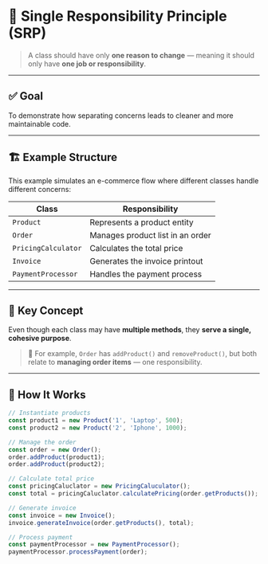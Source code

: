 # 🧩 Single Responsibility Principle (SRP)

> A class should have only **one reason to change** — meaning it should only have **one job or responsibility**.

---

## ✅ Goal

To demonstrate how separating concerns leads to cleaner and more maintainable code.

---

## 🏗️ Example Structure

This example simulates an e-commerce flow where different classes handle different concerns:

| Class              | Responsibility                      |
|-------------------|--------------------------------------|
| `Product`          | Represents a product entity          |
| `Order`            | Manages product list in an order     |
| `PricingCalculator`| Calculates the total price           |
| `Invoice`          | Generates the invoice printout       |
| `PaymentProcessor` | Handles the payment process          |

---

## 📌 Key Concept

Even though each class may have **multiple methods**, they **serve a single, cohesive purpose**.

> 📖 For example, `Order` has `addProduct()` and `removeProduct()`, but both relate to **managing order items** — one responsibility.

---

## 🚀 How It Works

```ts
// Instantiate products
const product1 = new Product('1', 'Laptop', 500);
const product2 = new Product('2', 'Iphone', 1000);

// Manage the order
const order = new Order();
order.addProduct(product1);
order.addProduct(product2);

// Calculate total price
const pricingCaluclator = new PricingCaluculator();
const total = pricingCaluclator.calculatePricing(order.getProducts());

// Generate invoice
const invoice = new Invoice();
invoice.generateInvoice(order.getProducts(), total);

// Process payment
const paymentProcessor = new PaymentProcessor();
paymentProcessor.processPayment(order);
